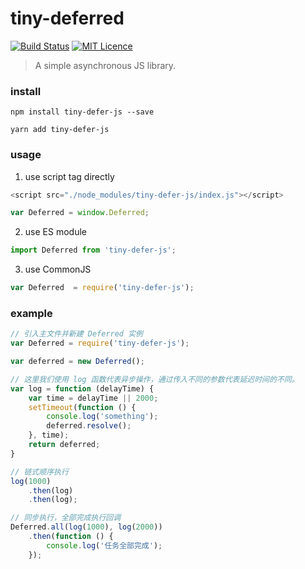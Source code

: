 # tiny-deferred
[![Build Status](https://travis-ci.org/loatheb/tiny-deferred.svg?branch=master)](https://travis-ci.org/loatheb/tiny-deferred)
[![MIT Licence](https://badges.frapsoft.com/os/mit/mit.svg?v=103)](https://opensource.org/licenses/mit-license.php)
> A simple asynchronous JS library.

### install

```shell
npm install tiny-defer-js --save
```

```shell
yarn add tiny-defer-js
```

### usage

1. use script tag directly
 ```js
 <script src="./node_modules/tiny-defer-js/index.js"></script>

 var Deferred = window.Deferred;
 ```

2. use ES module
```js
import Deferred from 'tiny-defer-js';
```

3. use CommonJS
```js
var Deferred  = require('tiny-defer-js');
```

### example

```js
// 引入主文件并新建 Deferred 实例
var Deferred = require('tiny-defer-js');

var deferred = new Deferred();
```

```js
// 这里我们使用 log 函数代表异步操作，通过传入不同的参数代表延迟时间的不同。
var log = function (delayTime) {
    var time = delayTime || 2000;
    setTimeout(function () {
        console.log('something');
        deferred.resolve();
    }, time);
    return deferred;
}
```

```js
// 链式顺序执行
log(1000)
    .then(log)
    .then(log);
```

```js
// 同步执行，全部完成执行回调
Deferred.all(log(1000), log(2000))
    .then(function () {
        console.log('任务全部完成');
    });
```
